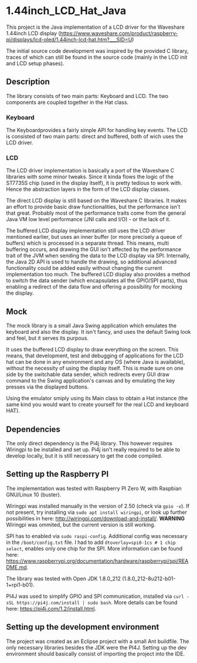 # 1.44inch_LCD_Hat_Java

This project is the Java implementation of a LCD driver for the Waveshare 1.44inch LCD display (https://www.waveshare.com/product/raspberry-pi/displays/lcd-oled/1.44inch-lcd-hat.htm?___SID=U)

The initial source code development was inspired by the provided C library, traces of which can still be found in the source code (mainly in the LCD init and LCD setup phases).

## Description

The library consists of two main parts: Keyboard and LCD. The two components are coupled together in the Hat class.

### Keyboard
The Keyboardprovides a fairly simple API for handling key events. The LCD is consisted of two main parts: direct and buffered, both of wich uses the LCD driver.

### LCD
The LCD driver implementation is basically a port of the Waveshare C libraries with some minor tweaks. Since it kinda flows the logic of the ST7735S chip (used in the display itself), it is pretty tedious to work with. Hence the abstraction layers in the form of the LCD display classes.

The direct LCD display is still based on the Waveshare C libraries. It makes an effort to provide basic draw functionalities, but the performance isn't that great. Probably most of the performance traits come from the general Java VM low level performance (JNI calls and I/O) - or the lack of it.

The buffered LCD display implementation still uses the LCD driver mentioned earlier, but uses an inner buffer (or more precisely a queue of buffers) which is processed in a separate thread. This means, multi buffering occurs, and drawing the GUI isn't affected by the performance trait of the JVM when sending the data to the LCD display via SPI. Internally, the Java 2D API is used to handle the drawing, so additional advanced functionality could be added easily without changing the current implementation too much. The buffered LCD display also provides a method to switch the data sender (which encapsulates all the GPIO/SPI parts), thus enabling a redirect of the data flow and offering a possibility for mocking the display.

## Mock

The mock library is a small Java Swing application which emulates the keyboard and also the display. It isn't fancy, and uses the default Swing look and feel, but it serves its purpous.

It uses the buffered LCD display to draw everything on the screen. This means, that development, test and debugging of applications for the LCD hat can be done in any environment and any OS (where Java is available), without the necessity of using the display itself. This is made sure on one side by the switchable data sender, which redirects every GUI draw command to the Swing application's canvas and by emulating the key presses via the displayed buttons.

Using the emulator smiply using its Main class to obtain a Hat instance (the same kind you would want to create yourself for the real LCD and keyboard HAT).

## Dependencies

The only direct dependency is the Pi4j library. This however requires Wiringpi to be installed and set up. Pi4j isn't really required to be able to develop locally, but it is still necessary to get the code compiled.

## Setting up the Raspberry PI

The implementation was tested with Raspberry PI Zero W, with Raspbian GNU/Linux 10 (buster). 

Wiringpi was installed manually in the version of 2.50 (check via `gpio -v`). If not present, try installing via `sudo apt install wiringpi`, or look up further possibilities in here: http://wiringpi.com/download-and-install/. **WARNING** Wiringpi was ommited, but the current version is still working.

SPI has to enabled via `sudo raspi-config`. Additional config was necessary in the `/boot/config.txt` file. I had to add `dtoverlay=spi0-1cs # 1 chip select`, enables only one chip for the SPI. More information can be found here: https://www.raspberrypi.org/documentation/hardware/raspberrypi/spi/README.md.

The library was tested with Open JDK 1.8.0_212 (1.8.0_212-8u212-b01-1+rpi1-b01).

PI4J was used to simplify GPIO and SPI communication, installed via `curl -sSL https://pi4j.com/install | sudo bash`. More details can be found here: https://pi4j.com/1.2/install.html.

## Setting up the development environment

The project was created as an Eclipse project with a small Ant buildfile. The only necessary libraries besides the JDK were the PI4J. Setting up the dev environment should basically consist of importing the project into the IDE.
